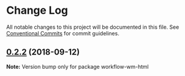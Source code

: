 # Change Log

All notable changes to this project will be documented in this file.
See [Conventional Commits](https://conventionalcommits.org) for commit guidelines.

<a name="0.2.2"></a>
## [0.2.2](https://github.com/havardh/workflow/compare/workflow-wm-html@0.2.1...workflow-wm-html@0.2.2) (2018-09-12)

**Note:** Version bump only for package workflow-wm-html
